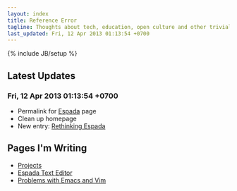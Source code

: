 ```yaml
---
layout: index
title: Reference Error
tagline: Thoughts about tech, education, open culture and other trivial stuff
last_updated: Fri, 12 Apr 2013 01:13:54 +0700
---
```

{% include JB/setup %}

## Latest Updates

### Fri, 12 Apr 2013 01:13:54 +0700

* Permalink for [Espada](/projects/espada/) page
* Clean up homepage
* New entry: [Rethinking Espada](/Review/2013/04/12/rethinking-espada/)

## Pages I'm Writing

* [Projects](/projects/)
* [Espada Text Editor](/projects/espada/)
* [Problems with Emacs and Vim](/pages/emacs-vim-problems.html)
